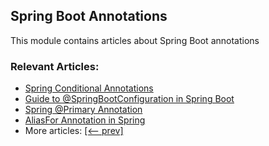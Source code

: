 ## Spring Boot Annotations

This module contains articles about Spring Boot annotations

### Relevant Articles:

- [Spring Conditional Annotations](https://www.baeldung.com/spring-conditional-annotations)
- [Guide to @SpringBootConfiguration in Spring Boot](https://www.baeldung.com/springbootconfiguration-annotation)
- [Spring @Primary Annotation](http://www.baeldung.com/spring-primary)
- [AliasFor Annotation in Spring](https://www.baeldung.com/spring-aliasfor-annotation)
- More articles: [[<-- prev]](/spring-boot-modules/spring-boot-annotations)
